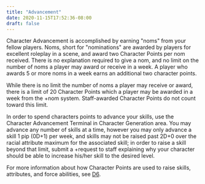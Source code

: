 ```yaml
---
title: "Advancement"
date: 2020-11-15T17:52:36-08:00
draft: false
---
```


Character Advancement is accomplished by earning "noms" from your fellow players. Noms, short for "nominations" are awarded by players for excellent roleplay in a scene, and award two Character Points per nom received. There is no explanation required to give a nom, and no limit on the number of noms a player may award or receive in a week. A player who awards 5 or more noms in a week earns an additional two character points.

While there is no limit the number of noms a player may receive or award, there is a limit of 20 Character Points which a player may be awarded in a week from the +nom system. Staff-awarded Character Points do not count toward this limit.

In order to spend characters points to advance your skills, use the Character Advancement Terminal in Character Generation area. You may advance any number of skills at a time, however you may only advance a skill 1 pip (0D+1) per week, and skills may not be raised past 2D+0 over the racial attribute maximum for the associated skill; in order to raise a skill beyond that limit, submit a +request to staff explaining why your character should be able to increase his/her skill to the desired level.

For more information about how Character Points are used to raise skills, attributes, and force abilities, see [D6](/systems/d6).